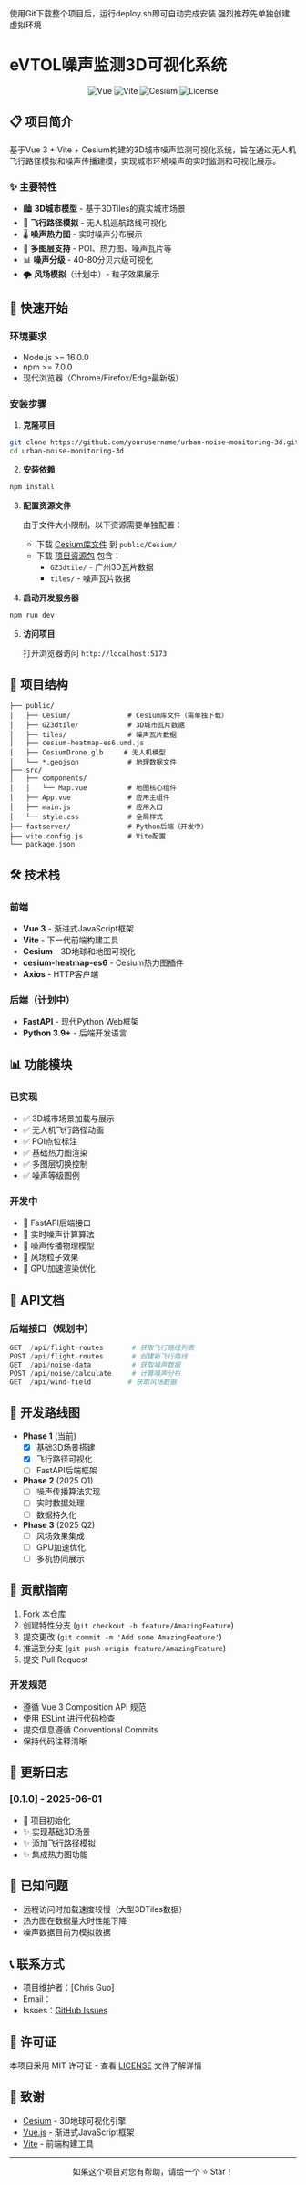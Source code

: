 使用Git下载整个项目后，运行deploy.sh即可自动完成安装
强烈推荐先单独创建虚拟环境

# eVTOL噪声监测3D可视化系统

<div align="center">
  <img src="https://img.shields.io/badge/Vue-3.5.13-green" alt="Vue">
  <img src="https://img.shields.io/badge/Vite-6.3.1-purple" alt="Vite">
  <img src="https://img.shields.io/badge/Cesium-Latest-blue" alt="Cesium">
  <img src="https://img.shields.io/badge/license-MIT-yellow" alt="License">
</div>

## 📋 项目简介

基于Vue 3 + Vite + Cesium构建的3D城市噪声监测可视化系统，旨在通过无人机飞行路径模拟和噪声传播建模，实现城市环境噪声的实时监测和可视化展示。

### ✨ 主要特性

- 🏙️ **3D城市模型** - 基于3DTiles的真实城市场景
- 🚁 **飞行路径模拟** - 无人机巡航路线可视化
- 🌡️ **噪声热力图** - 实时噪声分布展示
- 🎯 **多图层支持** - POI、热力图、噪声瓦片等
- 📊 **噪声分级** - 40-80分贝六级可视化
- 🌪️ **风场模拟**（计划中）- 粒子效果展示

## 🚀 快速开始

### 环境要求

- Node.js >= 16.0.0
- npm >= 7.0.0
- 现代浏览器（Chrome/Firefox/Edge最新版）

### 安装步骤

1. **克隆项目**
```bash
git clone https://github.com/yourusername/urban-noise-monitoring-3d.git
cd urban-noise-monitoring-3d
```

2. **安装依赖**
```bash
npm install
```

3. **配置资源文件**
   
   由于文件大小限制，以下资源需要单独配置：
   - 下载 [Cesium库文件](https://cesium.com/downloads/) 到 `public/Cesium/`
   - 下载 [项目资源包](链接待补充) 包含：
     - `GZ3dtile/` - 广州3D瓦片数据
     - `tiles/` - 噪声瓦片数据

4. **启动开发服务器**
```bash
npm run dev
```

5. **访问项目**
   
   打开浏览器访问 `http://localhost:5173`

## 📁 项目结构

```
├── public/
│   ├── Cesium/              # Cesium库文件（需单独下载）
│   ├── GZ3dtile/            # 3D城市瓦片数据
│   ├── tiles/               # 噪声瓦片数据
│   ├── cesium-heatmap-es6.umd.js
│   ├── CesiumDrone.glb     # 无人机模型
│   └── *.geojson            # 地理数据文件
├── src/
│   ├── components/
│   │   └── Map.vue          # 地图核心组件
│   ├── App.vue              # 应用主组件
│   ├── main.js              # 应用入口
│   └── style.css            # 全局样式
├── fastserver/              # Python后端（开发中）
├── vite.config.js           # Vite配置
└── package.json
```

## 🛠️ 技术栈

### 前端
- **Vue 3** - 渐进式JavaScript框架
- **Vite** - 下一代前端构建工具
- **Cesium** - 3D地球和地图可视化
- **cesium-heatmap-es6** - Cesium热力图插件
- **Axios** - HTTP客户端

### 后端（计划中）
- **FastAPI** - 现代Python Web框架
- **Python 3.9+** - 后端开发语言

## 📊 功能模块

### 已实现
- ✅ 3D城市场景加载与展示
- ✅ 无人机飞行路径动画
- ✅ POI点位标注
- ✅ 基础热力图渲染
- ✅ 多图层切换控制
- ✅ 噪声等级图例

### 开发中
- 🔧 FastAPI后端接口
- 🔧 实时噪声计算算法
- 🔧 噪声传播物理模型
- 🔧 风场粒子效果
- 🔧 GPU加速渲染优化

## 🔌 API文档

### 后端接口（规划中）

```python
GET  /api/flight-routes       # 获取飞行路线列表
POST /api/flight-routes       # 创建新飞行路线
GET  /api/noise-data          # 获取噪声数据
POST /api/noise/calculate     # 计算噪声分布
GET  /api/wind-field         # 获取风场数据
```

## 🚧 开发路线图

- **Phase 1** (当前)
  - [x] 基础3D场景搭建
  - [x] 飞行路径可视化
  - [ ] FastAPI后端框架

- **Phase 2** (2025 Q1)
  - [ ] 噪声传播算法实现
  - [ ] 实时数据处理
  - [ ] 数据持久化

- **Phase 3** (2025 Q2)
  - [ ] 风场效果集成
  - [ ] GPU加速优化
  - [ ] 多机协同展示

## 🤝 贡献指南

1. Fork 本仓库
2. 创建特性分支 (`git checkout -b feature/AmazingFeature`)
3. 提交更改 (`git commit -m 'Add some AmazingFeature'`)
4. 推送到分支 (`git push origin feature/AmazingFeature`)
5. 提交 Pull Request

### 开发规范

- 遵循 Vue 3 Composition API 规范
- 使用 ESLint 进行代码检查
- 提交信息遵循 Conventional Commits
- 保持代码注释清晰

## 📝 更新日志

### [0.1.0] - 2025-06-01
- 🎉 项目初始化
- ✨ 实现基础3D场景
- ✨ 添加飞行路径模拟
- ✨ 集成热力图功能

## 🐛 已知问题

- 远程访问时加载速度较慢（大型3DTiles数据）
- 热力图在数据量大时性能下降
- 噪声数据目前为模拟数据

## 📞 联系方式

- 项目维护者：[Chris Guo]
- Email：
- Issues：[GitHub Issues](https://github.com/yourusername/urban-noise-monitoring-3d/issues)

## 📄 许可证

本项目采用 MIT 许可证 - 查看 [LICENSE](LICENSE) 文件了解详情

## 🙏 致谢

- [Cesium](https://cesium.com/) - 3D地球可视化引擎
- [Vue.js](https://vuejs.org/) - 渐进式JavaScript框架
- [Vite](https://vitejs.dev/) - 前端构建工具

---

<div align="center">
  <p>如果这个项目对您有帮助，请给一个 ⭐️ Star！</p>
</div>
